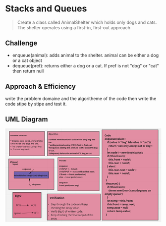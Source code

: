# Stacks and Queues

> Create a class called AnimalShelter which holds only dogs and cats.
> The shelter operates using a first-in, first-out approach


## Challenge


* enqueue(animal): adds animal to the shelter. animal can be either a dog or a cat object
* dequeue(pref): returns either a dog or a cat. If pref is not "dog" or "cat" then return null
 



## Approach & Efficiency
write the problem domaine and the algoritheme of the code then write the code stipe by stipe and test it.

## UML Diagram

![uml](./33.png)





